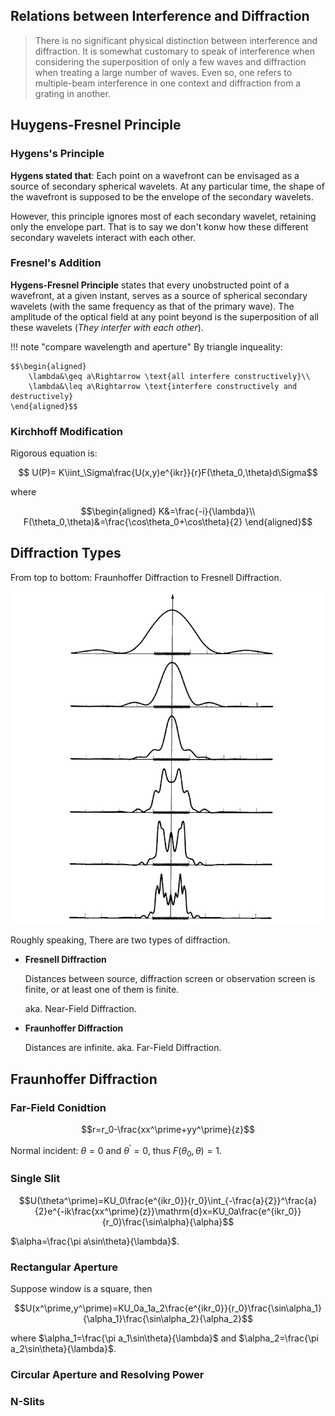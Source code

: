 ## Relations between Interference and Diffraction

> There is no significant physical distinction between interference and diffraction. It is somewhat customary to speak of interference when considering the superposition of only a few waves and diffraction when treating a large number of waves. Even so, one refers to multiple-beam interference in one context and diffraction from a grating in another.

## Huygens-Fresnel Principle

### Hygens's Principle

**Hygens stated that**: Each point on a wavefront can be envisaged as a source of secondary spherical wavelets. At any particular time, the shape of the wavefront is supposed to be the envelope of the secondary wavelets.

However, this principle ignores most of each secondary wavelet, retaining only the envelope part. That is to say we don't konw how these different secondary wavelets interact with each other.

### Fresnel's Addition

**Hygens-Fresnel Principle** states that every unobstructed point of a wavefront, at a given instant, serves as a source of spherical secondary wavelets (with the same frequency as that of the primary wave). The amplitude of the optical field at any point beyond is the superposition of all these wavelets (*They interfer with each other*).

!!! note "compare wavelength and aperture"
    By triangle inqueality:

    $$\begin{aligned}
        \lambda&\geq a\Rightarrow \text{all interfere constructively}\\
        \lambda&\leq a\Rightarrow \text{interfere constructively and destructively}
    \end{aligned}$$

### Kirchhoff Modification

Rigorous equation is:

$$ U(P)= K\iint_\Sigma\frac{U(x,y)e^{ikr}}{r}F(\theta_0,\theta)d\Sigma$$

where

$$\begin{aligned}
    K&=\frac{-i}{\lambda}\\
    F(\theta_0,\theta)&=\frac{\cos\theta_0+\cos\theta}{2}
\end{aligned}$$

## Diffraction Types

From top to bottom: Fraunhoffer Diffraction to Fresnell Diffraction.

![From Fraunhoffer Diffraction to Fresnel Diffraction](./img/diffraction-1.png)

Roughly speaking, There are two types of diffraction.

- **Fresnell Diffraction**

    Distances between source, diffraction screen or observation screen is finite, or at least one of them is finite.

    aka. Near-Field Diffraction.

- **Fraunhoffer Diffraction**

    Distances are infinite. aka. Far-Field Diffraction.

## Fraunhoffer Diffraction

### Far-Field Conidtion

$$r=r_0-\frac{xx^\prime+yy^\prime}{z}$$

Normal incident: $\theta=0$ and $\theta^\prime=0$, thus $F(\theta_0,\theta)=1$.

### Single Slit

$$U(\theta^\prime)=KU_0\frac{e^{ikr_0}}{r_0}\int_{-\frac{a}{2}}^\frac{a}{2}e^{-ik\frac{xx^\prime}{z}}\mathrm{d}x=KU_0a\frac{e^{ikr_0}}{r_0}\frac{\sin\alpha}{\alpha}$$

$\alpha=\frac{\pi a\sin\theta}{\lambda}$.

### Rectangular Aperture

Suppose window is a square, then

$$U(x^\prime,y^\prime)=KU_0a_1a_2\frac{e^{ikr_0}}{r_0}\frac{\sin\alpha_1}{\alpha_1}\frac{\sin\alpha_2}{\alpha_2}$$

where $\alpha_1=\frac{\pi a_1\sin\theta}{\lambda}$ and $\alpha_2=\frac{\pi a_2\sin\theta}{\lambda}$.

### Circular Aperture and Resolving Power

### N-Slits


